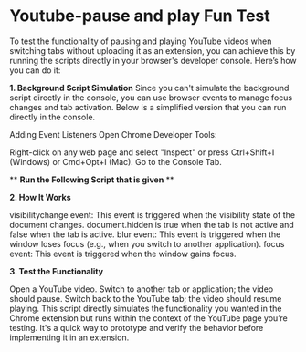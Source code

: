 # Youtube-pause and play Fun Test

To test the functionality of pausing and playing YouTube videos when switching tabs without uploading it as an extension, you can achieve this by running the scripts directly in your browser's developer console. Here’s how you can do it:

**1. Background Script Simulation**
Since you can't simulate the background script directly in the console, you can use browser events to manage focus changes and tab activation. Below is a simplified version that you can run directly in the console.

Adding Event Listeners
Open Chrome Developer Tools:

Right-click on any web page and select "Inspect" or press Ctrl+Shift+I (Windows) or Cmd+Opt+I (Mac).
Go to the Console Tab.

** **Run the Following Script that is given** **

**2. How It Works**

visibilitychange event: This event is triggered when the visibility state of the document changes. document.hidden is true when the tab is not active and false when the tab is active.
blur event: This event is triggered when the window loses focus (e.g., when you switch to another application).
focus event: This event is triggered when the window gains focus.

**3. Test the Functionality**

Open a YouTube video.
Switch to another tab or application; the video should pause.
Switch back to the YouTube tab; the video should resume playing.
This script directly simulates the functionality you wanted in the Chrome extension but runs within the context of the YouTube page you’re testing. It's a quick way to prototype and verify the behavior before implementing it in an extension.
